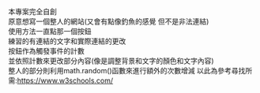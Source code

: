 本專案完全自創<br>
原意想寫一個整人的網站(又會有點像釣魚的感覺 但不是非法連結)<br>
使用方法一直點那一個按鈕<br>
練習的有連結的文字和實際連結的更改<br>
按鈕作為觸發事件的計數<br>
並依照計數來更改部分內容(像是調整背景和文字的顏色和文字內容)<br>
整人的部分則利用math.random()函數來進行額外的次數增減
以此為參考尋找所需:https://www.w3schools.com/
